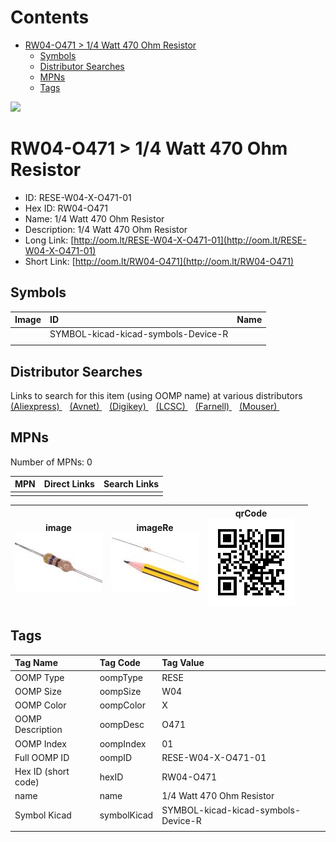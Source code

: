 



Contents
========

* [RW04-O471 > 1/4 Watt 470 Ohm Resistor](#rw04-o471--14-watt-470-ohm-resistor)
	* [Symbols](#symbols)
	* [Distributor Searches](#distributor-searches)
	* [MPNs](#mpns)
	* [Tags](#tags)
  
![][im]
# RW04-O471 > 1/4 Watt 470 Ohm Resistor

- ID: RESE-W04-X-O471-01
- Hex ID: RW04-O471
- Name: 1/4 Watt 470 Ohm Resistor
- Description: 1/4 Watt 470 Ohm Resistor
- Long Link: [http://oom.lt/RESE-W04-X-O471-01](http://oom.lt/RESE-W04-X-O471-01)
- Short Link: [http://oom.lt/RW04-O471](http://oom.lt/RW04-O471)

## Symbols
  

|Image|ID|Name|
| :--- | :--- | :--- |
|![]()|SYMBOL-kicad-kicad-symbols-Device-R||
||||

## Distributor Searches
  
Links to search for this item (using OOMP name) at various distributors  
[(Aliexpress) ](https://www.aliexpress.com/wholesale?SearchText=11171/4+Watt+470+Ohm+Resistor)&nbsp;&nbsp;&nbsp;[(Avnet) ](https://www.avnet.com/shop/us/search/1/4+Watt+470+Ohm+Resistor)&nbsp;&nbsp;&nbsp;[(Digikey) ](https://www.digikey.co.uk/en/products/result?s=1/4+Watt+470+Ohm+Resistor)&nbsp;&nbsp;&nbsp;[(LCSC) ](https://www.lcsc.com/search?q=1/4+Watt+470+Ohm+Resistor)&nbsp;&nbsp;&nbsp;[(Farnell) ](https://uk.farnell.com/search?st=1/4+Watt+470+Ohm+Resistor)&nbsp;&nbsp;&nbsp;[(Mouser) ](https://www.mouser.com/c/?q=1/4+Watt+470+Ohm+Resistor)&nbsp;&nbsp;&nbsp;
## MPNs
  
Number of MPNs: 0  

|MPN|Direct Links|Search Links|
| :--- | :--- | :--- |
||||
  

|image<br>[![](https://raw.githubusercontent.com/oomlout/oomlout_OOMP_parts_V2/main/RESE/W04/X/O471/01/image_140.jpg)](https://github.com/oomlout/oomlout_OOMP_parts_V2/tree/main/RESE/W04/X/O471/01/image.jpg)|imageRe<br>[![](https://raw.githubusercontent.com/oomlout/oomlout_OOMP_parts_V2/main/RESE/W04/X/O471/01/image_RE_140.jpg)](https://github.com/oomlout/oomlout_OOMP_parts_V2/tree/main/RESE/W04/X/O471/01/image_RE.jpg)|qrCode<br>[![](https://raw.githubusercontent.com/oomlout/oomlout_OOMP_parts_V2/main/RESE/W04/X/O471/01/qrCode_140.png)](https://github.com/oomlout/oomlout_OOMP_parts_V2/tree/main/RESE/W04/X/O471/01/qrCode.png)||
| :---: | :---: | :---: | :---: |

## Tags
  

|Tag Name|Tag Code|Tag Value|
| :--- | :--- | :--- |
|OOMP Type|oompType|RESE|
|OOMP Size|oompSize|W04|
|OOMP Color|oompColor|X|
|OOMP Description|oompDesc|O471|
|OOMP Index|oompIndex|01|
|Full OOMP ID|oompID|RESE-W04-X-O471-01|
|Hex ID (short code)|hexID|RW04-O471|
|name|name|1/4 Watt 470 Ohm Resistor|
|Symbol Kicad|symbolKicad|SYMBOL-kicad-kicad-symbols-Device-R|
||||



[im]: image_450.jpg
